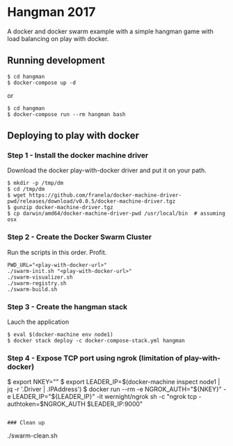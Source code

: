 # Hangman 2017

A docker and docker swarm example with a simple hangman game with load balancing on play with docker.

## Running development

```
$ cd hangman
$ docker-compose up -d
```

or


```
$ cd hangman
$ docker-compose run --rm hangman bash
```

## Deploying to play with docker

### Step 1 - Install the docker machine driver

Download the docker play-with-docker driver and put it on your path.

```
$ mkdir -p /tmp/dm
$ cd /tmp/dm
$ wget https://github.com/franela/docker-machine-driver-pwd/releases/download/v0.0.5/docker-machine-driver.tgz
$ gunzip docker-machine-driver.tgz
$ cp darwin/amd64/docker-machine-driver-pwd /usr/local/bin  # assuming osx
```

### Step 2 - Create the Docker Swarm Cluster

Run the scripts in this order. Profit.

```
PWD_URL="<play-with-docker-url>"
./swarm-init.sh "<play-with-docker-url>"
./swarm-visualizer.sh
./swarm-registry.sh
./swarm-build.sh
```

### Step 3 - Create the hangman stack

Lauch the application

```
$ eval $(docker-machine env node1)
$ docker stack deploy -c docker-compose-stack.yml hangman
```

### Step 4 - Expose TCP port using ngrok (limitation of play-with-docker)
$ export NKEY="<yourngrokkey>"
$ export LEADER_IP=$(docker-machine inspect node1 | jq -r '.Driver | .IPAddress')
$ docker run --rm -e NGROK_AUTH="${NKEY}" -e LEADER_IP="${LEADER_IP}" -it wernight/ngrok sh -c "ngrok tcp -authtoken=\$NGROK_AUTH \$LEADER_IP:9000"
```

### Clean up

```
./swarm-clean.sh
```